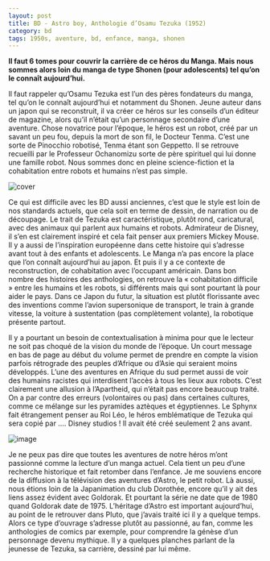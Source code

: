 ```yaml
---
layout: post
title: BD - Astro boy, Anthologie d’Osamu Tezuka (1952)
category: bd
tags: 1950s, aventure, bd, enfance, manga, shonen
---
```


**Il faut 6 tomes pour couvrir la carrière de ce héros du Manga. Mais nous sommes alors loin du manga de type Shonen (pour adolescents) tel qu’on le connaît aujourd’hui.**

Il faut rappeler qu’Osamu Tezuka est l’un des pères fondateurs du manga, tel qu’on le connaît aujourd’hui et notamment du Shonen. Jeune auteur dans un japon qui se reconstruit, il va créer ce héros sur les conseils d’un éditeur de magazine, alors qu’il n’était qu’un personnage secondaire d’une aventure. Chose novatrice pour l’époque, le héros est un robot, créé par un savant un peu fou, depuis la mort de son fil, le Docteur Tenma. C’est une sorte de Pinocchio robotisé, Tenma étant son Geppetto.  Il se retrouve recueilli par le Professeur Ochanomizu sorte de père spirituel qui lui donne une famille robot. Nous sommes donc en pleine science-fiction et la cohabitation entre robots et humains n’est pas simple.

![cover](https://filedn.eu/llqi9IBxlYouGRXYG2xlROb/img/2020/astroboyantho1.jpg)

Ce qui est difficile avec les BD aussi anciennes, c’est que le style est loin de nos standards actuels, que cela soit en terme de dessin, de narration ou de découpage. Le trait de Tezuka est caractéristique, plutôt rond, caricatural, avec des animaux qui parlent aux humains et robots. Admirateur de Disney, il s’en est clairement inspiré et cela fait penser aux premiers Mickey Mouse. Il y a aussi de l’inspiration européenne dans cette histoire qui s’adresse avant tout à des enfants et adolescents. Le Manga n’a pas encore la place que l’on connaît aujourd’hui au japon. Et puis il y a ce contexte de reconstruction, de cohabitation avec l’occupant américain. Dans bon nombre des histoires des anthologies, on retrouve la « cohabitation difficile » entre les humains et les robots, si différents mais qui sont pourtant là pour aider le pays. Dans ce Japon du futur, la situation est plutôt florissante avec des inventions comme l’avion supersonique de transport, le train à grande vitesse, la voiture à sustentation (pas complètement volante), la robotique présente partout.

Il y a pourtant un besoin de contextualisation à minima pour que le lecteur ne soit pas choqué de la vision du monde de l’époque. Un court message en bas de page au début du volume permet de prendre en compte la vision parfois rétrograde des peuples d’Afrique ou d’Asie qui seraient moins développés. L’une des aventures en Afrique du sud permet aussi de voir des humains racistes qui interdisent l’accès à tous les lieux aux robots. C’est clairement une allusion à l’Apartheid, qui n’était pas encore beaucoup traité. On a par contre des erreurs (volontaires ou pas) dans certaines cultures, comme ce mélange sur les pyramides aztèques et égyptiennes. Le Sphynx fait étrangement penser au Roi Léo, le héros emblématique de Tezuka qui sera copié par …. Disney studios ! Il avait été créé seulement 2 ans avant.

![image](https://filedn.eu/llqi9IBxlYouGRXYG2xlROb/img/2020/astroboyantho2.jpg)

Je ne peux pas dire que toutes les aventures de notre héros m’ont passionné comme la lecture d’un manga actuel. Cela tient un peu d’une recherche historique et fait retomber dans l’enfance. Je me souviens encore de la diffusion à la télévision des aventures d’Astro, le petit robot. Là aussi, nous étions loin de la Japanimation du club Dorothée, encore qu’il y ait des liens assez évident avec Goldorak. Et pourtant la série ne date que de 1980 quand Goldorak date de 1975. L’héritage d’Astro est important aujourd’hui, au point de le retrouver dans Pluto, que j’avais traité ici il y a quelque temps. Alors ce type d’ouvrage s’adresse plutôt au passionné, au fan, comme les anthologies de comics par exemple, pour comprendre la génèse d’un personnage devenu mythique. Il y a quelques planches parlant de la jeunesse de Tezuka, sa carrière, dessiné par lui même.
